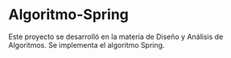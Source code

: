 # Algoritmo-Spring
Este proyecto se desarrolló en la materia de Diseño y Análisis de Algoritmos. Se implementa el algoritmo Spring.
